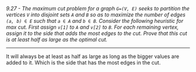 *9.27 - The maximum cut problem for a graph `G=(V, E)` seeks to partition the vertices `V` into disjoint sets `A` and `B` so as to maximize the number of edges `(a, b) ∈ E` such that `a ∈ A` and `b ∈ B`. Consider the following heuristic for max cut. First assign `v[1]` to `A` and `v[2]` to `B`. For each remaining vertex, assign it to the side that adds the most edges to the cut. Prove that this cut is at least half as large as the optimal cut.*
***
It will always be at least as half as large as long as the bigger values are added to it. Which is the side that has the most edges in the cut.
